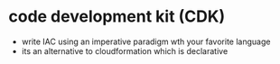 # code development kit (CDK)

- write IAC using an imperative paradigm wth your favorite language
- its an alternative to cloudformation which is declarative
